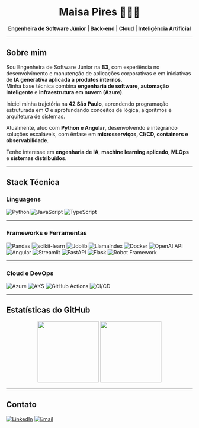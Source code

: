 <h1 align="center">Maisa Pires 👩🏻‍💻</h1> 

<p align="center">
  <b>Engenheira de Software Júnior | Back-end | Cloud | Inteligência Artificial</b>
</p>

---

## Sobre mim

Sou Engenheira de Software Júnior na **B3**, com experiência no desenvolvimento e manutenção de aplicações corporativas e em iniciativas de **IA generativa aplicada a produtos internos**.  
Minha base técnica combina **engenharia de software**, **automação inteligente** e **infraestrutura em nuvem (Azure)**.

Iniciei minha trajetória na **42 São Paulo**, aprendendo programação estruturada em **C** e aprofundando conceitos de lógica, algoritmos e arquitetura de sistemas.  

Atualmente, atuo com **Python e Angular**, desenvolvendo e integrando soluções escaláveis, com ênfase em **microsserviços, CI/CD, containers e observabilidade**.

Tenho interesse em **engenharia de IA**, **machine learning aplicado**, **MLOps** e **sistemas distribuídos**.

---

## Stack Técnica

### Linguagens
![Python](https://img.shields.io/badge/Python-3776AB?style=flat-square&logo=python&logoColor=white)
![JavaScript](https://img.shields.io/badge/JavaScript-F7DF1E?style=flat-square&logo=javascript&logoColor=black)
![TypeScript](https://img.shields.io/badge/TypeScript-007ACC?style=flat-square&logo=typescript&logoColor=white)

---

### Frameworks e Ferramentas

![Pandas](https://img.shields.io/badge/Pandas-150458?style=flat-square&logo=pandas&logoColor=white)
![scikit-learn](https://img.shields.io/badge/scikit--learn-F7931E?style=flat-square&logo=scikitlearn&logoColor=white)
![Joblib](https://img.shields.io/badge/Joblib-2C3E50?style=flat-square&logo=python&logoColor=white)
![LlamaIndex](https://img.shields.io/badge/LlamaIndex-FF6B6B?style=flat-square&logo=llama&logoColor=white)
![Docker](https://img.shields.io/badge/Docker-2496ED?style=flat-square&logo=docker&logoColor=white)
![OpenAI API](https://img.shields.io/badge/OpenAI-412991?style=flat-square&logo=openai&logoColor=white)
![Angular](https://img.shields.io/badge/Angular-DD0031?style=flat-square&logo=angular&logoColor=white)
![Streamlit](https://img.shields.io/badge/Streamlit-FF4B4B?style=flat-square&logo=streamlit&logoColor=white)
![FastAPI](https://img.shields.io/badge/FastAPI-009688?style=flat-square&logo=fastapi&logoColor=white)
![Flask](https://img.shields.io/badge/Flask-000000?style=flat-square&logo=flask&logoColor=white)
![Robot Framework](https://img.shields.io/badge/Robot%20Framework-000000?style=flat-square&logo=robot-framework&logoColor=white)

---

### Cloud e DevOps
![Azure](https://img.shields.io/badge/Azure-0078D4?style=flat-square&logo=microsoft-azure&logoColor=white)
![AKS](https://img.shields.io/badge/Azure%20Kubernetes%20Service-0078D4?style=flat-square&logo=kubernetes&logoColor=white)
![GitHub Actions](https://img.shields.io/badge/GitHub%20Actions-2088FF?style=flat-square&logo=github-actions&logoColor=white)
![CI/CD](https://img.shields.io/badge/CI%2FCD-232F3E?style=flat-square&logo=github&logoColor=white)


---

## Estatísticas do GitHub

<p align="center">
  <img height="165" src="https://github-readme-stats.vercel.app/api?username=maisarp&show_icons=true&theme=radical&hide_border=true" />
  <img height="165" src="https://github-readme-stats.vercel.app/api/top-langs/?username=maisarp&layout=compact&theme=radical&hide_border=true" />
</p>

---

## Contato

[![LinkedIn](https://img.shields.io/badge/LinkedIn-maisarp-blue?style=flat-square&logo=linkedin)](https://www.linkedin.com/in/maisa-pires-615839120/)
[![Email](https://img.shields.io/badge/Email-maisarpiress@gmail.com-red?style=flat-square&logo=gmail&logoColor=white)](mailto:maisarpiress@gmail.com)

